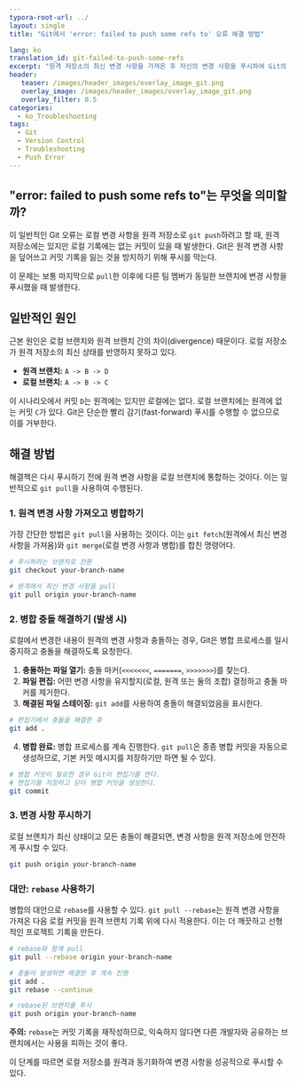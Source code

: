 ```yaml
---
typora-root-url: ../
layout: single
title: "Git에서 'error: failed to push some refs to' 오류 해결 방법"

lang: ko
translation_id: git-failed-to-push-some-refs
excerpt: "원격 저장소의 최신 변경 사항을 가져온 후 자신의 변경 사항을 푸시하여 Git의 'failed to push some refs' 오류를 해결합니다."
header:
   teaser: /images/header_images/overlay_image_git.png
   overlay_image: /images/header_images/overlay_image_git.png
   overlay_filter: 0.5
categories:
  - ko_Troubleshooting
tags:
  - Git
  - Version Control
  - Troubleshooting
  - Push Error
---
```


## "error: failed to push some refs to"는 무엇을 의미할까?

이 일반적인 Git 오류는 로컬 변경 사항을 원격 저장소로 `git push`하려고 할 때, 원격 저장소에는 있지만 로컬 기록에는 없는 커밋이 있을 때 발생한다. Git은 원격 변경 사항을 덮어쓰고 커밋 기록을 잃는 것을 방지하기 위해 푸시를 막는다.

이 문제는 보통 마지막으로 `pull`한 이후에 다른 팀 멤버가 동일한 브랜치에 변경 사항을 푸시했을 때 발생한다.

## 일반적인 원인

근본 원인은 로컬 브랜치와 원격 브랜치 간의 차이(divergence) 때문이다. 로컬 저장소가 원격 저장소의 최신 상태를 반영하지 못하고 있다.

- **원격 브랜치:** `A -> B -> D`
- **로컬 브랜치:** `A -> B -> C`

이 시나리오에서 커밋 `D`는 원격에는 있지만 로컬에는 없다. 로컬 브랜치에는 원격에 없는 커밋 `C`가 있다. Git은 단순한 빨리 감기(fast-forward) 푸시를 수행할 수 없으므로 이를 거부한다.

## 해결 방법

해결책은 다시 푸시하기 전에 원격 변경 사항을 로컬 브랜치에 통합하는 것이다. 이는 일반적으로 `git pull`을 사용하여 수행된다.

### 1. 원격 변경 사항 가져오고 병합하기

가장 간단한 방법은 `git pull`을 사용하는 것이다. 이는 `git fetch`(원격에서 최신 변경 사항을 가져옴)와 `git merge`(로컬 변경 사항과 병합)를 합친 명령어다.

```bash
# 푸시하려는 브랜치로 전환
git checkout your-branch-name

# 원격에서 최신 변경 사항을 pull
git pull origin your-branch-name
```

### 2. 병합 충돌 해결하기 (발생 시)

로컬에서 변경한 내용이 원격의 변경 사항과 충돌하는 경우, Git은 병합 프로세스를 일시 중지하고 충돌을 해결하도록 요청한다.

1.  **충돌하는 파일 열기:** 충돌 마커(`<<<<<<<`, `=======`, `>>>>>>>`)를 찾는다.
2.  **파일 편집:** 어떤 변경 사항을 유지할지(로컬, 원격 또는 둘의 조합) 결정하고 충돌 마커를 제거한다.
3.  **해결된 파일 스테이징:** `git add`를 사용하여 충돌이 해결되었음을 표시한다.

```bash
# 편집기에서 충돌을 해결한 후
git add .
```

4.  **병합 완료:** 병합 프로세스를 계속 진행한다. `git pull`은 종종 병합 커밋을 자동으로 생성하므로, 기본 커밋 메시지를 저장하기만 하면 될 수 있다.

```bash
# 병합 커밋이 필요한 경우 Git이 편집기를 연다.
# 편집기를 저장하고 닫아 병합 커밋을 생성한다.
git commit
```

### 3. 변경 사항 푸시하기

로컬 브랜치가 최신 상태이고 모든 충돌이 해결되면, 변경 사항을 원격 저장소에 안전하게 푸시할 수 있다.

```bash
git push origin your-branch-name
```

### 대안: `rebase` 사용하기

병합의 대안으로 `rebase`를 사용할 수 있다. `git pull --rebase`는 원격 변경 사항을 가져온 다음 로컬 커밋을 원격 브랜치 기록 위에 다시 적용한다. 이는 더 깨끗하고 선형적인 프로젝트 기록을 만든다.

```bash
# rebase와 함께 pull
git pull --rebase origin your-branch-name

# 충돌이 발생하면 해결한 후 계속 진행
git add .
git rebase --continue

# rebase된 브랜치를 푸시
git push origin your-branch-name
```

**주의:** `rebase`는 커밋 기록을 재작성하므로, 익숙하지 않다면 다른 개발자와 공유하는 브랜치에서는 사용을 피하는 것이 좋다.

이 단계를 따르면 로컬 저장소를 원격과 동기화하여 변경 사항을 성공적으로 푸시할 수 있다.
